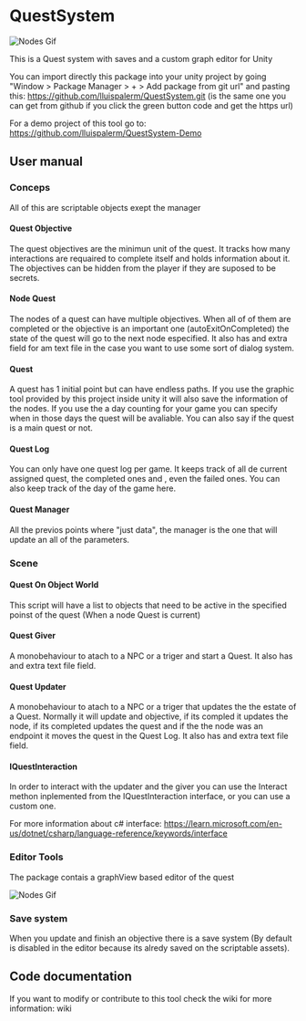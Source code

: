 # QuestSystem
![Nodes Gif](https://drive.google.com/uc?id=17b7JXwI9zuZHWpgKX8w82NiScTlwHo14)

This is a Quest system with saves and a custom graph editor for Unity

You can import directly this package into your unity project by going "Window > Package Manager > + > Add package from git url" and pasting this: https://github.com/lluispalerm/QuestSystem.git (is the same one you can get from github if you click the green button code and get the https url)

For a demo project of this tool go to: https://github.com/lluispalerm/QuestSystem-Demo

## User manual

### Conceps
All of this are scriptable objects exept the manager

#### Quest Objective
The quest objectives are the minimun unit of the quest. It tracks how many interactions are requaired to complete itself and holds information about it. The objectives can be hidden from the player if they are suposed to be secrets.
#### Node Quest
The nodes of a quest can have multiple objectives. When all of of them are completed or the objective is an important one (autoExitOnCompleted) the state of the quest will go to the next node especified. It also has and extra field for am text file in the case you want to use some sort of dialog system.
#### Quest
A quest has 1 initial point but can have endless paths. If you use the graphic tool provided by this project inside unity it will also save the information of the nodes. If you use the a day counting for your game you can specify when in those days the quest will be avaliable. You can also say if the quest is a main quest or not.
#### Quest Log 
You can only have one quest log per game. It keeps track of all de current assigned quest, the completed ones and , even the failed ones. You can also keep track of the day of the game here. 
#### Quest Manager 
All the previos points where "just data", the manager is the one that will update an all of the parameters.

### Scene
#### Quest On Object World
This script will have a list to objects that need to be active in the specified poinst of the quest (When a node Quest is current)
#### Quest Giver
A monobehaviour to atach to a NPC or a triger and start a Quest. It also has and extra text file field.

#### Quest Updater
A monobehaviour to atach to a NPC or a triger that updates the the estate of a Quest. Normally it will update and objective, if its compled it updates the node, if its completed updates the quest and if the the node was an endpoint it moves the quest in the Quest Log. It also has and extra text file field.

#### IQuestInteraction
In order to interact with the updater and the giver you can use the Interact methon inplemented from the IQuestInteraction interface, or you can use a custom one.

For more information about c# interface: https://learn.microsoft.com/en-us/dotnet/csharp/language-reference/keywords/interface 

### Editor Tools
The package contais a graphView based editor of the quest 

![Nodes Gif](https://drive.google.com/uc?id=1AoBwwKTHv78Xo2W4mFTfjtrojzdT3dLq)

### Save system
When you update and finish an objective there is a save system (By default is disabled in the editor because its alredy saved on the scriptable assets).

## Code documentation
If you want to modify or contribute to this tool check the wiki for more information: wiki
